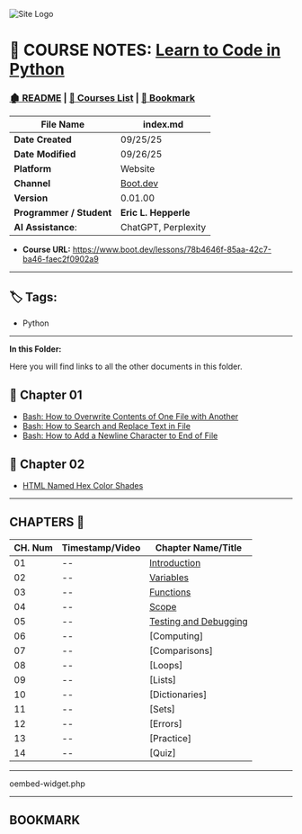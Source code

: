 <!-- 🔗 Custom Stylesheet -->
<link rel="stylesheet" href="../../_css/main.css">

<!-- 🖼️ Site Logo -->
![Site Logo](/_pix/logos/logo-ehw-kb-h32.png)


<!-- 📝 Title -->
# 📒 COURSE NOTES: <span class="course-title">[Learn to Code in Python](https://www.boot.dev/lessons/78b4646f-85aa-42c7-ba46-faec2f0902a9)</span>



<!-- 🧭 Navigation -->
### [🏚️ README](../../README.md) | [📁 Courses List](index.md) | [🔖 Bookmark](#bookmark)

<!-- 👤 Metadata -->
| File Name                | **index.md**                             |
| ------------------------ | ---------------------------------------- |
| **Date Created**         | 09/25/25                                 |
| **Date Modified**        | 09/26/25                                 |
| **Platform**             | Website                                  |
| **Channel**              | [Boot.dev](https://www.boot.dev/lessons) |
| **Version**              | 0.01.00                                  |
| **Programmer / Student** | **Eric L. Hepperle**                     |
| **AI Assistance**:       | ChatGPT, Perplexity                      |

* **Course URL:** https://www.boot.dev/lessons/78b4646f-85aa-42c7-ba46-faec2f0902a9

---

<!-- SECTION: Tags for short related (1-3 word phrase per tag) concepts (long titled articles belong in the References / See Also section above) -->
<section id="sec-tags">

## 🏷️ Tags:

- Python

</section>

---



**In this Folder:**


<section class="ehw-doc-descr">

Here you will find links to all the other documents in this folder.

</section>


## 📂 Chapter 01

- [Bash: How to Overwrite Contents of One File with Another](/how-to/bash-copy-file-contents.md)
- [Bash: How to Search and Replace Text in File](/how-to/bash-search-replace-file-content.md)
- [Bash: How to Add a Newline Character to End of File](/how-to/bash-append-newline-to-file.md)

## 📂 Chapter 02

- [HTML Named Hex Color Shades](/coding/html-hex-colors.md)

---

## CHAPTERS 📖

| CH. Num | Timestamp/Video | Chapter Name/Title                            |
| ------- | --------------- | --------------------------------------------- |
| 01      | --              | [Introduction](01.01__Intro.md)               |
| 02      | --              | [Variables](01.02__Variables.md)              |
| 03      | --              | [Functions](01.03__Functions.md)              |
| 04      | --              | [Scope](01.04__Scope.md)                      |
| 05      | --              | [Testing and Debugging](01.05__Test-Debug.md) |
| 06      | --              | [Computing]                                   |
| 07      | --              | [Comparisons]                                 |
| 08      | --              | [Loops]                                       |
| 09      | --              | [Lists]                                       |
| 10      | --              | [Dictionaries]                                |
| 11      | --              | [Sets]                                        |
| 12      | --              | [Errors]                                      |
| 13      | --              | [Practice]                                    |
| 14      | --              | [Quiz]                                        |


---


<span class="code-filename">oembed-widget.php</span>


---


## BOOKMARK